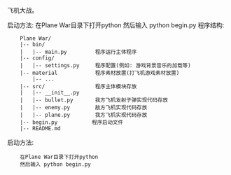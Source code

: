 飞机大战。

启动方法:
    在Plane War目录下打开python
    然后输入 python begin.py
程序结构:
```
    Plane War/
    |-- bin/
    |   |-- main.py         程序运行主体程序
    |-- config/
    |   |-- settings.py     程序配置(例如: 游戏背景音乐的加载等)
    |-- material            程序素材放置(打飞机游戏素材放置)
        |-- ...
    |-- src/                程序主体模块存放
    |   |-- __init__.py
    |   |-- bullet.py       我方飞机发射子弹实现代码存放
    |   |-- enemy.py        敌方飞机实现代码存放
    |   |-- plane.py        我方飞机实现代码存放
    |-- begin.py           程序启动文件
    |-- README.md
```
启动方法:
```
    在Plane War目录下打开python
    然后输入 python begin.py
```
